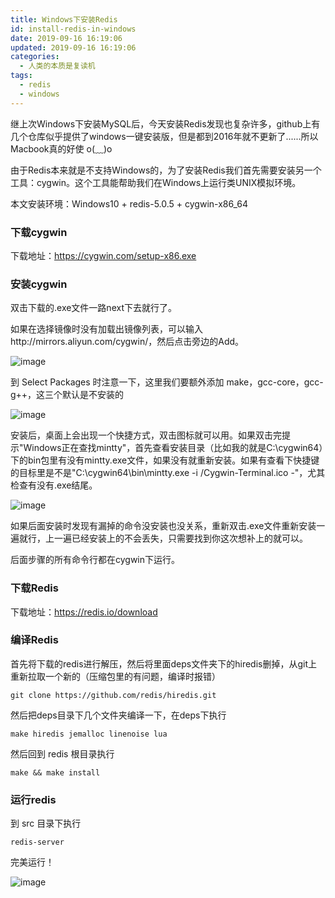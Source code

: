 ```yaml
---
title: Windows下安装Redis
id: install-redis-in-windows
date: 2019-09-16 16:19:06
updated: 2019-09-16 16:19:06
categories:
  - 人类的本质是复读机
tags:
  - redis
  - windows
---
```

继上次Windows下安装MySQL后，今天安装Redis发现也复杂许多，github上有几个仓库似乎提供了windows一键安装版，但是都到2016年就不更新了......所以Macbook真的好使 o(﹏)o

由于Redis本来就是不支持Windows的，为了安装Redis我们首先需要安装另一个工具：cygwin。这个工具能帮助我们在Windows上运行类UNIX模拟环境。

本文安装环境：Windows10 + redis-5.0.5 + cygwin-x86_64

<!-- more -->

### 下载cygwin

下载地址：https://cygwin.com/setup-x86.exe

### 安装cygwin

双击下载的.exe文件一路next下去就行了。

如果在选择镜像时没有加载出镜像列表，可以输入http://mirrors.aliyun.com/cygwin/，然后点击旁边的Add。

![image](http://cdn.standbyside.com/shortcut/cygwin-3.png)

到 Select Packages 时注意一下，这里我们要额外添加 make，gcc-core，gcc-g++，这三个默认是不安装的

![image](http://cdn.standbyside.com/shortcut/cygwin-6.png)

安装后，桌面上会出现一个快捷方式，双击图标就可以用。如果双击完提示"Windows正在查找mintty"，首先查看安装目录（比如我的就是C:\cygwin64）下的bin包里有没有mintty.exe文件，如果没有就重新安装。如果有查看下快捷键的目标里是不是"C:\cygwin64\bin\mintty.exe -i /Cygwin-Terminal.ico -"，尤其检查有没有.exe结尾。

![image](http://cdn.standbyside.com/shortcut/cygwin-4.png)

如果后面安装时发现有漏掉的命令没安装也没关系，重新双击.exe文件重新安装一遍就行，上一遍已经安装上的不会丢失，只需要找到你这次想补上的就可以。

后面步骤的所有命令行都在cygwin下运行。

### 下载Redis

下载地址：https://redis.io/download

### 编译Redis

首先将下载的redis进行解压，然后将里面deps文件夹下的hiredis删掉，从git上重新拉取一个新的（压缩包里的有问题，编译时报错）
```
git clone https://github.com/redis/hiredis.git
```
然后把deps目录下几个文件夹编译一下，在deps下执行

```
make hiredis jemalloc linenoise lua
```
然后回到 redis 根目录执行
```
make && make install
```
### 运行redis

到 src 目录下执行
```
redis-server
```
完美运行！

![image](http://cdn.standbyside.com/shortcut/cygwin-5.png)

